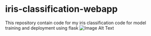 # iris-classification-webapp
This repository contain code for my iris classification code for model training and deployment using flask
![Image Alt Text](https://raw.githubusercontent.com/username/repository/main/path/to/image.png)
